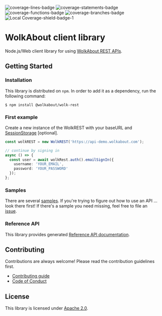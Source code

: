 ![coverage-lines-badge](https://img.shields.io/badge/Lines-90.15%25%20%28494%2F548%29-brightgreen.svg)
![coverage-statements-badge](https://img.shields.io/badge/Statements-91.2%25%20%28570%2F625%29-brightgreen.svg)
![coverage-functions-badge](https://img.shields.io/badge/Functions-97.06%25%20%28132%2F136%29-brightgreen.svg)
![coverage-branches-badge](https://img.shields.io/badge/Branches-77.36%25%20%2841%2F53%29-yellow.svg)
![Local Coverage-shield-badge-1](https://img.shields.io/badge/Local%20Coverage-100%25-brightgreen.svg)

# WolkAbout client library

Node.js/Web client library for using [WolkAbout REST APIs](https://restapi.wolkabout.com/).

## Getting Started

### Installation

This library is distributed on `npm`. In order to add it as a dependency, run the following command:

`$ npm install @wolkabout/wolk-rest`

### First example

Create a new instance of the WolkREST with your baseURL and [SessionStorage](src/model/SessionStorage.ts) [optional].

```typescript
const wolkREST = new WolkREST('https://api-demo.wolkabout.com');

// continue by signing in
async () => {
  const user = await wolkRest.auth().emailSignIn({
    username: 'YOUR_EMAIL',
    password: 'YOUR_PASSWORD'
  });
};
```

### Samples

There are several [samples](/samples). If you're trying to figure out how to use an API ... look there first!
If there's a sample you need missing, feel free to file an [issue](https://github.com/Wolkabout/wolk-rest/issues/new).

### Reference API

This library provides generated [Reference API documentation](https://wolkabout.github.io/wolk-rest).

## Contributing

Contributions are always welcome! Please read the contribution guidelines first.

- [Contributing guide](.github/CONTRIBUTING.md)
- [Code of Conduct](.github/CODE_OF_CONDUCT.md)

## License

This library is licensed under [Apache 2.0](LICENSE.md).

